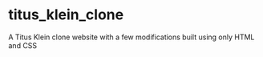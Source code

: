 # titus_klein_clone
A Titus Klein clone website with a few modifications built using only HTML and CSS
